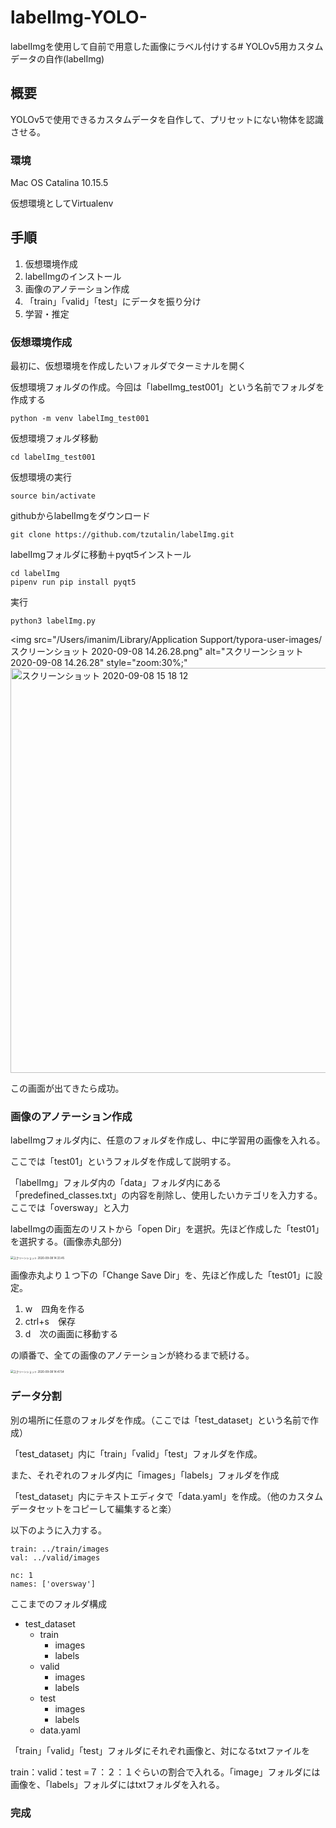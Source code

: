 # labelImg-YOLO-
labelImgを使用して自前で用意した画像にラベル付けする# YOLOv5用カスタムデータの自作(labelImg)

## 概要

YOLOv5で使用できるカスタムデータを自作して、プリセットにない物体を認識させる。

### 環境

Mac OS Catalina 10.15.5

仮想環境としてVirtualenv

## 手順

1. 仮想環境作成
2. labelImgのインストール
3. 画像のアノテーション作成
4. 「train」「valid」「test」にデータを振り分け
5. 学習・推定

### 仮想環境作成

最初に、仮想環境を作成したいフォルダでターミナルを開く

仮想環境フォルダの作成。今回は「labelImg_test001」という名前でフォルダを作成する

```
python -m venv labelImg_test001
```

仮想環境フォルダ移動

```
cd labelImg_test001
```

仮想環境の実行

```
source bin/activate
```

githubからlabelImgをダウンロード

```
git clone https://github.com/tzutalin/labelImg.git
```

labelImgフォルダに移動＋pyqt5インストール

```
cd labelImg
pipenv run pip install pyqt5
```

実行

```
python3 labelImg.py
```

<img src="/Users/imanim/Library/Application Support/typora-user-images/スクリーンショット 2020-09-08 14.26.28.png" alt="スクリーンショット 2020-09-08 14.26.28" style="zoom:30%;" <img width="648" alt="スクリーンショット 2020-09-08 15 18 12" src="https://user-images.githubusercontent.com/68985919/92439859-8ab34d00-f1e6-11ea-958e-0eb3182a50d4.png">

この画面が出てきたら成功。

### 画像のアノテーション作成

labelImgフォルダ内に、任意のフォルダを作成し、中に学習用の画像を入れる。

ここでは「test01」というフォルダを作成して説明する。

「labelImg」フォルダ内の「data」フォルダ内にある「predefined_classes.txt」の内容を削除し、使用したいカテゴリを入力する。ここでは「oversway」と入力

labelImgの画面左のリストから「open Dir」を選択。先ほど作成した「test01」を選択する。(画像赤丸部分)

<img src="/Users/imanim/Documents/スクリーンショット/スクリーンショット 2020-09-08 14.33.45.png" alt="スクリーンショット 2020-09-08 14.33.45" style="zoom:30%;" />

画像赤丸より１つ下の「Change Save Dir」を、先ほど作成した「test01」に設定。

1. w　四角を作る
2. ctrl+s　保存
3. d　次の画面に移動する

の順番で、全ての画像のアノテーションが終わるまで続ける。

<img src="/Users/imanim/Library/Application Support/typora-user-images/スクリーンショット 2020-09-08 14.47.54.png" alt="スクリーンショット 2020-09-08 14.47.54" style="zoom:30%;" />

### データ分割

別の場所に任意のフォルダを作成。（ここでは「test_dataset」という名前で作成）

「test_dataset」内に「train」「valid」「test」フォルダを作成。

また、それぞれのフォルダ内に「images」「labels」フォルダを作成

「test_dataset」内にテキストエディタで「data.yaml」を作成。（他のカスタムデータセットをコピーして編集すると楽）

以下のように入力する。

```
train: ../train/images
val: ../valid/images

nc: 1
names: ['oversway']
```

ここまでのフォルダ構成

- test_dataset
  - train
    - images
    - labels	
  - valid
    - images
    - labels
  - test
    - images
    - labels
  - data.yaml	

「train」「valid」「test」フォルダにそれぞれ画像と、対になるtxtファイルを

train：valid：test =７：２：１ぐらいの割合で入れる。「image」フォルダには画像を、「labels」フォルダにはtxtフォルダを入れる。

### 完成


